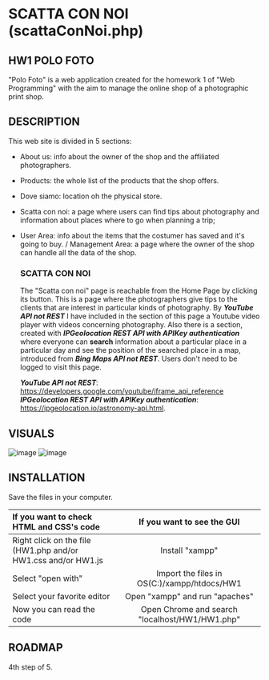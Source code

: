 # SCATTA CON NOI (scattaConNoi.php)

## HW1 POLO FOTO
"Polo Foto" is a web application created for the homework 1 of "Web Programming" with the aim to manage the online shop of a photographic print shop.

## DESCRIPTION
This web site is divided in 5 sections:
- About us: info about the owner of the shop and the affiliated photographers.
- Products: the whole list of the products that the shop offers.
- Dove siamo: location oh the physical store.
- Scatta con noi: a page where users can find tips about photography and information about places where to go when planning a trip;
- User Area: info about the items that the costumer has saved and it's going to buy. / Management Area: a page where the owner of the shop can handle all the data of the shop.

    ### SCATTA CON NOI
    The "Scatta con noi" page is reachable from the Home Page by clicking its button. This is a page where the photographers give tips to the clients that are interest in
    particular kinds of photography. By **_YouTube API not REST_** I have included in the section of this page a Youtube video player with videos concerning photography.
    Also there is a section, created with **_IPGeolocation REST API with APIKey authentication_** where everyone can **search** information about a particular place in a
    particular day and see the position of the searched place in a map, introduced from **_Bing Maps API not REST_**. Users don't need to be logged to visit this page.
    
    **_YouTube API not REST_**: https://developers.google.com/youtube/iframe_api_reference
    **_IPGeolocation REST API with APIKey authentication_**: https://ipgeolocation.io/astronomy-api.html.
    

## VISUALS

![image](https://user-images.githubusercontent.com/79788825/115931977-601fb700-a48c-11eb-92cd-b9f77c54d423.png)
![image](https://user-images.githubusercontent.com/79788825/115932095-89404780-a48c-11eb-875e-7bfb5319492d.png)


## INSTALLATION

 Save the files in your computer.
 
|  If you want to check HTML and CSS's code | If you want to see the GUI |
|:--------------|:-------------:|
| Right click on the file (HW1.php and/or HW1.css and/or HW1.js |  Install "xampp" |
| Select "open with" | Import the files in OS(C:)/xampp/htdocs/HW1 |
| Select your favorite editor | Open "xampp" and run "apaches" |
| Now you can read the code | Open Chrome and search "localhost/HW1/HW1.php" |

## ROADMAP
4th step of 5.
